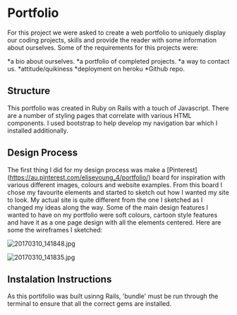 # Portfolio
 For this project we were asked to create a web portfolio to uniquely display our coding projects, skills and provide the reader with some information about ourselves. Some of the requirements for this projects were:
 
*a bio about ourselves.
*a portfolio of completed projects.
*a way to contact us.
*attitude/quikiness
*deployment on heroku
*Github repo.
        
 
 ## Structure 
 This portfolio was created in Ruby on Rails with a touch of Javascript. There are a number of styling pages that correlate with various HTML components. I used bootstrap to help develop my navigation bar which I installed additionally. 
 
 ## Design Process
 The first thing I did for my design process was make a [Pinterest] (https://au.pinterest.com/eliseyoung_4/portfolio/) board for inspiration with various different images, colours and website examples. From this board I chose my favourite elements and started to sketch out how I wanted my site to look. My actual site is quite different from the one  I sketched as I changed my ideas along the way. Some of the main design features I wanted to have on my portfolio were soft colours, cartoon style features and have it as a one page design with all the elements centered. Here are some the wireframes I sketched:
 
 ![20170310_141848.jpg](https://www.dropbox.com/s/fi7klx2z3jssono/20170310_141848.jpg?dl=0&raw=1)
 
![20170310_141835.jpg](https://www.dropbox.com/s/aeh95br1s2aroz5/20170310_141835.jpg?dl=0&raw=1)
 

 ## Instalation Instructions
As this portifolio was built usinng Rails, 'bundle' must be run through the terminal to ensure that all the correct gems are installed. 

